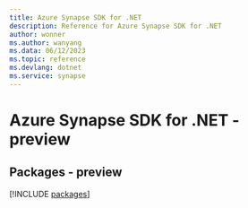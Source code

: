 ```yaml
---
title: Azure Synapse SDK for .NET
description: Reference for Azure Synapse SDK for .NET
author: wonner
ms.author: wanyang
ms.data: 06/12/2023
ms.topic: reference
ms.devlang: dotnet
ms.service: synapse
---
```

# Azure Synapse SDK for .NET - preview
## Packages - preview
[!INCLUDE [packages](synapse-index.md)]